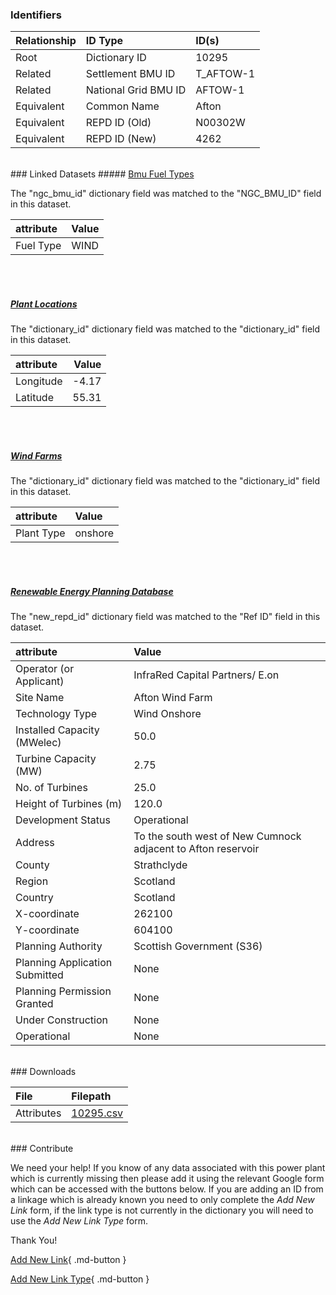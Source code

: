 ### Identifiers

| Relationship   | ID Type              | ID(s)     |
|:---------------|:---------------------|:----------|
| Root           | Dictionary ID        | 10295     |
| Related        | Settlement BMU ID    | T_AFTOW-1 |
| Related        | National Grid BMU ID | AFTOW-1   |
| Equivalent     | Common Name          | Afton     |
| Equivalent     | REPD ID (Old)        | N00302W   |
| Equivalent     | REPD ID (New)        | 4262      |

<br>
### Linked Datasets
##### <a href="https://osuked.github.io/Power-Station-Dictionary/datasets/bmu-fuel-types">Bmu Fuel Types</a>



The "ngc_bmu_id" dictionary field was matched to the "NGC_BMU_ID" field in this dataset.

| attribute   | Value   |
|:------------|:--------|
| Fuel Type   | WIND    |

<br><br>
##### <a href="https://osuked.github.io/Power-Station-Dictionary/datasets/plant-locations">Plant Locations</a>



The "dictionary_id" dictionary field was matched to the "dictionary_id" field in this dataset.

| attribute   |   Value |
|:------------|--------:|
| Longitude   |   -4.17 |
| Latitude    |   55.31 |

<br><br>
##### <a href="https://osuked.github.io/Power-Station-Dictionary/datasets/wind-farms">Wind Farms</a>



The "dictionary_id" dictionary field was matched to the "dictionary_id" field in this dataset.

| attribute   | Value   |
|:------------|:--------|
| Plant Type  | onshore |

<br><br>
##### <a href="https://osuked.github.io/Power-Station-Dictionary/datasets/renewable-energy-planning-database">Renewable Energy Planning Database</a>



The "new_repd_id" dictionary field was matched to the "Ref ID" field in this dataset.

| attribute                      | Value                                                        |
|:-------------------------------|:-------------------------------------------------------------|
| Operator (or Applicant)        | InfraRed Capital Partners/ E.on                              |
| Site Name                      | Afton Wind Farm                                              |
| Technology Type                | Wind Onshore                                                 |
| Installed Capacity (MWelec)    | 50.0                                                         |
| Turbine Capacity (MW)          | 2.75                                                         |
| No. of Turbines                | 25.0                                                         |
| Height of Turbines (m)         | 120.0                                                        |
| Development Status             | Operational                                                  |
| Address                        | To the south west of New Cumnock adjacent to Afton reservoir |
| County                         | Strathclyde                                                  |
| Region                         | Scotland                                                     |
| Country                        | Scotland                                                     |
| X-coordinate                   | 262100                                                       |
| Y-coordinate                   | 604100                                                       |
| Planning Authority             | Scottish Government (S36)                                    |
| Planning Application Submitted | None                                                         |
| Planning Permission Granted    | None                                                         |
| Under Construction             | None                                                         |
| Operational                    | None                                                         |


<br>
### Downloads


| File       | Filepath                                                                              |
|:-----------|:--------------------------------------------------------------------------------------|
| Attributes | [10295.csv](https://osuked.github.io/Power-Station-Dictionary/object_attrs/10295.csv) |


<br>
### Contribute

We need your help! If you know of any data associated with this power plant which is currently missing then please add it using the relevant Google form which can be accessed with the buttons below.  If you are adding an ID from a linkage which is already known you need to only complete the *Add New Link* form, if the link type is not currently in the dictionary you will need to use the *Add New Link Type* form.

Thank You!

[Add New Link](https://docs.google.com/forms/d/e/1FAIpQLSc5jRsQ7NgiLLXbwo9PUdwTQyuqbRwThltG56-o6NVSe7E_nw/viewform?usp=pp_url&entry.251912331=10295){ .md-button }

[Add New Link Type](https://docs.google.com/forms/d/e/1FAIpQLSdQfLmfOR0Vw4Z7gDQAIhBbqIifd1RuSFPKmDQpROhOqjo7ew/viewform?usp=pp_url&entry.2141539628=10295){ .md-button }